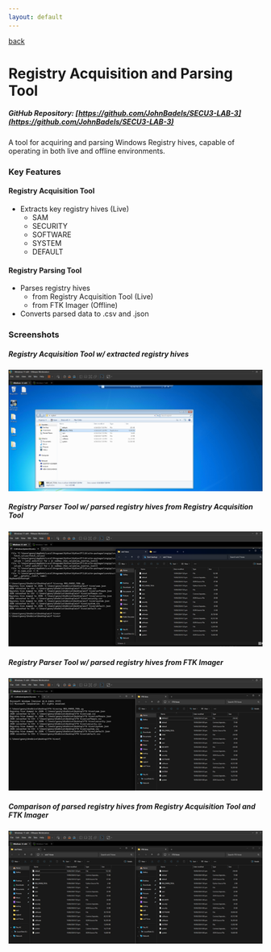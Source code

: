 ```yaml
---
layout: default
---
```


[back](./index.md)

# Registry Acquisition and Parsing Tool
##### GitHub Repository: [https://github.com/JohnBadels/SECU3-LAB-3](https://github.com/JohnBadels/SECU3-LAB-3)
A tool for acquiring and parsing Windows Registry hives, capable of operating in both live and offline environments.

### Key Features
#### Registry Acquisition Tool
- Extracts key registry hives (Live)
  - SAM
  - SECURITY
  - SOFTWARE
  - SYSTEM
  - DEFAULT

#### Registry Parsing Tool
- Parses registry hives
  - from Registry Acquisition Tool (Live)
  - from FTK Imager (Offline)
- Converts parsed data to .csv and .json

### Screenshots
##### Registry Acquisition Tool w/ extracted registry hives
![reg-acq-tool-execute](./pictures/reg-acq-tool-execute.png)

##### Registry Parser Tool w/ parsed registry hives from Registry Acquisition Tool
![reg-par-tool-from-reg-acq-tool](./pictures/reg-par-tool-from-reg-acq-tool.png)

##### Registry Parser Tool w/ parsed registry hives from FTK Imager
![reg-par-tool-from-ftk](./pictures/reg-par-tool-from-ftk.png)

##### Comparison of parsed registry hives from Registry Acquisition Tool and FTK Imager
![compare-parsed-data](./pictures/compare-parsed-data.png)
